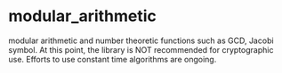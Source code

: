 # modular_arithmetic
modular arithmetic and number theoretic functions such as GCD, Jacobi symbol.
At this point, the library is NOT recommended for cryptographic use. Efforts to use constant time algorithms are ongoing.
